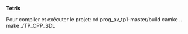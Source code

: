 **Tetris**

Pour compiler et exécuter le projet:
cd prog_av_tp1-master/build
camke ..
make
./TP_CPP_SDL